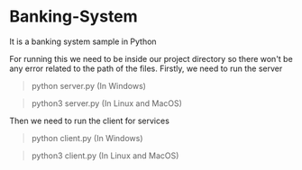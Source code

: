 # Banking-System
It is a banking system sample in Python

For running this we need to be inside our project directory so there won't be any error related to the path of the files.
Firstly, we need to run the server
> python server.py (In Windows)



> python3 server.py (In Linux and MacOS)

Then we need to run the client for services
> python client.py (In Windows)



> python3 client.py (In Linux and MacOS)
